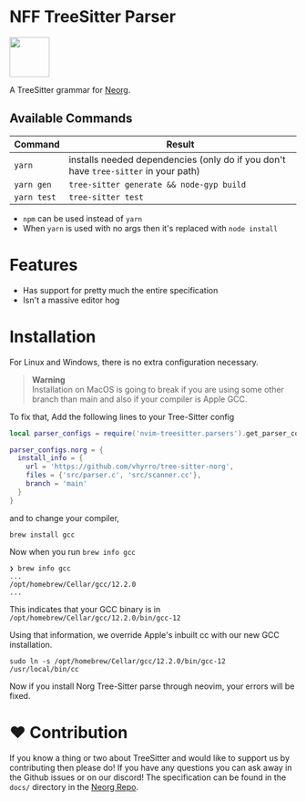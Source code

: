 # NFF TreeSitter Parser 

<img src="https://raw.githubusercontent.com/nvim-neorg/neorg/main/res/neorg.svg" width="70" height="70">

A TreeSitter grammar for [Neorg](https://github.com/nvim-neorg/neorg).

## Available Commands
| Command           | Result																				|
| -                 | -																						|
| `yarn`            | installs needed dependencies (only do if you don't have `tree-sitter` in your path)	|
| `yarn gen`		| `tree-sitter generate && node-gyp build`												|
| `yarn test`		| `tree-sitter test`																	|

- `npm` can be used instead of `yarn`
- When `yarn` is used with no args then it's replaced with `node install`

# Features
- Has support for pretty much the entire specification
- Isn't a massive editor hog

# Installation

For Linux and Windows, there is no extra configuration necessary.

> **Warning** <br />
> Installation on MacOS is going to break if you are using some other branch than main and also if your compiler is Apple GCC.

To fix that, Add the following lines to your Tree-Sitter config

```lua
local parser_configs = require('nvim-treesitter.parsers').get_parser_configs()

parser_configs.norg = {
  install_info = {
    url = 'https://github.com/vhyrro/tree-sitter-norg',
    files = {'src/parser.c', 'src/scanner.cc'},
    branch = 'main'
  }
}
```

and to change your compiler, 

```
brew install gcc
```

Now when you run `brew info gcc`
```
❯ brew info gcc
...
/opt/homebrew/Cellar/gcc/12.2.0
...
```

This indicates that your GCC binary is in `/opt/homebrew/Cellar/gcc/12.2.0/bin/gcc-12`

Using that information, we override Apple's inbuilt cc with our new GCC installation.

```
sudo ln -s /opt/homebrew/Cellar/gcc/12.2.0/bin/gcc-12 /usr/local/bin/cc
```

Now if you install Norg Tree-Sitter parse through neovim, your errors will be fixed.

# :heart: Contribution
If you know a thing or two about TreeSitter and would like to support us by contributing then please do!
If you have any questions you can ask away in the Github issues or on our discord! The specification can be found in the
`docs/` directory in the [Neorg Repo](https://github.com/nvim-neorg/neorg).
